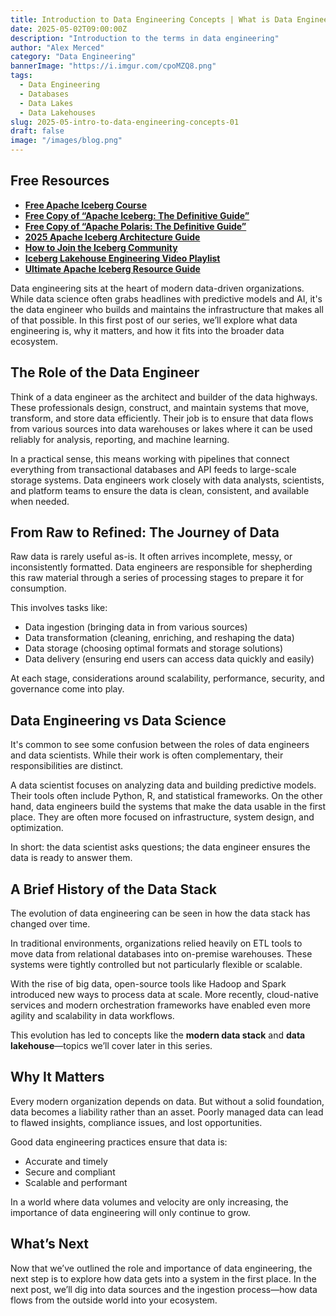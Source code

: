 ```yaml
---
title: Introduction to Data Engineering Concepts | What is Data Engineering?
date: 2025-05-02T09:00:00Z
description: "Introduction to the terms in data engineering"
author: "Alex Merced"
category: "Data Engineering"
bannerImage: "https://i.imgur.com/cpoMZQ8.png"
tags:
  - Data Engineering
  - Databases
  - Data Lakes
  - Data Lakehouses
slug: 2025-05-intro-to-data-engineering-concepts-01
draft: false
image: "/images/blog.png"
---
```


## Free Resources  
- **[Free Apache Iceberg Course](https://hello.dremio.com/webcast-an-apache-iceberg-lakehouse-crash-course-reg.html?utm_source=ev_external_blog&utm_medium=influencer&utm_campaign=intro_to_de&utm_content=alexmerced&utm_term=external_blog)**  
- **[Free Copy of “Apache Iceberg: The Definitive Guide”](https://hello.dremio.com/wp-apache-iceberg-the-definitive-guide-reg.html?utm_source=ev_external_blog&utm_medium=influencer&utm_campaign=intro_to_de&utm_content=alexmerced&utm_term=external_blog)**  
- **[Free Copy of “Apache Polaris: The Definitive Guide”](https://hello.dremio.com/wp-apache-polaris-guide-reg.html?utm_source=ev_external_blog&utm_medium=influencer&utm_campaign=intro_to_de&utm_content=alexmerced&utm_term=external_blog)**  
- **[2025 Apache Iceberg Architecture Guide](https://medium.com/data-engineering-with-dremio/2025-guide-to-architecting-an-iceberg-lakehouse-9b19ed42c9de)**  
- **[How to Join the Iceberg Community](https://medium.alexmerced.blog/guide-to-finding-apache-iceberg-events-near-you-and-being-part-of-the-greater-iceberg-community-0c38ae785ddb)**  
- **[Iceberg Lakehouse Engineering Video Playlist](https://youtube.com/playlist?list=PLsLAVBjQJO0p0Yq1fLkoHvt2lEJj5pcYe&si=WTSnqjXZv6Glkc3y)**  
- **[Ultimate Apache Iceberg Resource Guide](https://medium.com/data-engineering-with-dremio/ultimate-directory-of-apache-iceberg-resources-e3e02efac62e)** 


Data engineering sits at the heart of modern data-driven organizations. While data science often grabs headlines with predictive models and AI, it's the data engineer who builds and maintains the infrastructure that makes all of that possible. In this first post of our series, we’ll explore what data engineering is, why it matters, and how it fits into the broader data ecosystem.

## The Role of the Data Engineer

Think of a data engineer as the architect and builder of the data highways. These professionals design, construct, and maintain systems that move, transform, and store data efficiently. Their job is to ensure that data flows from various sources into data warehouses or lakes where it can be used reliably for analysis, reporting, and machine learning.

In a practical sense, this means working with pipelines that connect everything from transactional databases and API feeds to large-scale storage systems. Data engineers work closely with data analysts, scientists, and platform teams to ensure the data is clean, consistent, and available when needed.

## From Raw to Refined: The Journey of Data

Raw data is rarely useful as-is. It often arrives incomplete, messy, or inconsistently formatted. Data engineers are responsible for shepherding this raw material through a series of processing stages to prepare it for consumption.

This involves tasks like:
- Data ingestion (bringing data in from various sources)
- Data transformation (cleaning, enriching, and reshaping the data)
- Data storage (choosing optimal formats and storage solutions)
- Data delivery (ensuring end users can access data quickly and easily)

At each stage, considerations around scalability, performance, security, and governance come into play.

## Data Engineering vs Data Science

It's common to see some confusion between the roles of data engineers and data scientists. While their work is often complementary, their responsibilities are distinct.

A data scientist focuses on analyzing data and building predictive models. Their tools often include Python, R, and statistical frameworks. On the other hand, data engineers build the systems that make the data usable in the first place. They are often more focused on infrastructure, system design, and optimization.

In short: the data scientist asks questions; the data engineer ensures the data is ready to answer them.

## A Brief History of the Data Stack

The evolution of data engineering can be seen in how the data stack has changed over time.

In traditional environments, organizations relied heavily on ETL tools to move data from relational databases into on-premise warehouses. These systems were tightly controlled but not particularly flexible or scalable.

With the rise of big data, open-source tools like Hadoop and Spark introduced new ways to process data at scale. More recently, cloud-native services and modern orchestration frameworks have enabled even more agility and scalability in data workflows.

This evolution has led to concepts like the **modern data stack** and **data lakehouse**—topics we’ll cover later in this series.

## Why It Matters

Every modern organization depends on data. But without a solid foundation, data becomes a liability rather than an asset. Poorly managed data can lead to flawed insights, compliance issues, and lost opportunities.

Good data engineering practices ensure that data is:
- Accurate and timely
- Secure and compliant
- Scalable and performant

In a world where data volumes and velocity are only increasing, the importance of data engineering will only continue to grow.

## What’s Next

Now that we’ve outlined the role and importance of data engineering, the next step is to explore how data gets into a system in the first place. In the next post, we’ll dig into data sources and the ingestion process—how data flows from the outside world into your ecosystem.

